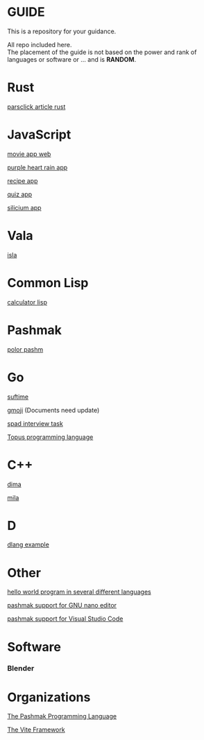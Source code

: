 # GUIDE
This is a repository for your guidance.

All repo included here.<br />
The placement of the guide is not based on the power and rank of languages ​​or software or ... and is **RANDOM**.

# Rust
<a href="https://github.com/sami2020pro/parsclick-article-rust">parsclick article rust</a>

# JavaScript
<a href="https://github.com/sami2020pro/movie-app-web">movie app web</a>

<a href="https://github.com/sami2020pro/purple-heart-rain-app">purple heart rain app</a>

<a href="https://github.com/sami2020pro/recipe-app">recipe app</a>

<a href="https://github.com/sami2020pro/quiz-app">quiz app</a>

<a href="https://github.com/sami2020pro/silicium-app">silicium app</a>

# Vala
<a href="https://github.com/sami2020pro/isla">isla</a>

# Common Lisp
<a href="https://github.com/sami2020pro/calculator-lisp">calculator lisp</a>

# Pashmak
<a href="https://github.com/sami2020pro/polor-pashm">polor pashm</a>

# Go
<a href="https://github.com/sami2020pro/suftime">suftime</a>

<a href="https://github.com/sami2020pro/gmoji">gmoji</a> (Documents need update) 

<a href="https://github.com/sami2020pro/spad-interview-task">spad interview task</a>

<a href="https://github.com/sami2020pro/topus">Topus programming language</a>

# C++
<a href="https://github.com/sami2020pro/dima">dima</a>

<a href="https://github.com/sami2020pro/mila">mila</a>

# D
<a href="https://github.com/sami2020pro/dlang-example">dlang example</a>

# Other
<a href="https://github.com/sami2020pro/hw">hello world program in several different languages</a>

<a href="https://github.com/sami2020pro/pashmak-nanorc">pashmak support for GNU nano editor</a>

<a href="https://github.com/sami2020pro/vscode-pashmak">pashmak support for Visual Studio Code</a>

# Software

### Blender

# Organizations
<a href="https://github.com/pashmaklang">The Pashmak Programming Language</a>

<a href="https://github.com/vite-framework">The Vite Framework</a>
